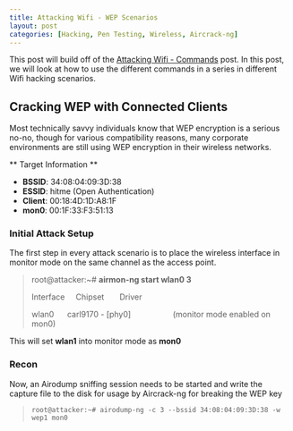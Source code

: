```yaml
---
title: Attacking Wifi - WEP Scenarios
layout: post
categories: [Hacking, Pen Testing, Wireless, Aircrack-ng]
---
```


This post will build off of the [Attacking Wifi - Commands](https://lesperance.io/attacking-wifi-commands) post.  In this post, we will look at how to use the different commands in a series in different Wifi hacking scenarios.

## Cracking WEP with Connected Clients

Most technically savvy individuals know that WEP encryption is a serious no-no, though for various compatibility reasons, many corporate environments are still using WEP encryption in their wireless networks. 

** Target Information **
* **BSSID**: 34:08:04:09:3D:38
* **ESSID**: hitme (Open Authentication)
* **Client**: 00:18:4D:1D:A8:1F
* **mon0**: 00:1F:33:F3:51:13

### Initial Attack Setup

The first step in every attack scenario is to place the wireless interface in monitor mode on the same channel as the access point.

> root@attacker:~# **airmon-ng start wlan0 3**
> 
> Interface&nbsp;&nbsp;&nbsp;&nbsp; Chipset&nbsp;&nbsp;&nbsp;&nbsp;&nbsp;&nbsp; Driver
>
> wlan0&nbsp;&nbsp;&nbsp;&nbsp;&nbsp;&nbsp;carl9170 - [phy0]
> &nbsp;&nbsp;&nbsp;&nbsp;&nbsp;&nbsp;&nbsp;&nbsp;&nbsp;&nbsp;&nbsp;&nbsp;&nbsp;&nbsp;&nbsp;&nbsp;&nbsp;&nbsp;(monitor mode enabled on mon0)

This will set **wlan1** into monitor mode as **mon0**

### Recon

Now, an Airodump sniffing session needs to be started and write the capture file to the disk for usage by Aircrack-ng for breaking the WEP key

> `root@attacker:~# airodump-ng -c 3 --bssid 34:08:04:09:3D:38 -w wep1 mon0`



